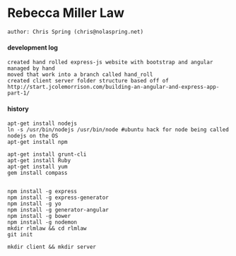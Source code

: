 # Rebecca Miller Law 
	author: Chris Spring (chris@nolaspring.net)

#### development log
	created hand rolled express-js website with bootstrap and angular managed by hand
	moved that work into a branch called hand_roll
	created client server folder structure based off of http://start.jcolemorrison.com/building-an-angular-and-express-app-part-1/

#### history
	apt-get install nodejs
	ln -s /usr/bin/nodejs /usr/bin/node #ubuntu hack for node being called nodejs on the OS
	apt-get install npm
	
	apt-get install grunt-cli
	apt-get install Ruby
	apt-get install yum
	gem install compass
    
	
	npm install -g express
	npm install -g express-generator
	npm install -g yo
	npm install -g generator-angular
	npm install -g bower
	npm install -g nodemon
	mkdir rlmlaw && cd rlmlaw
	git init

	mkdir client && mkdir server

